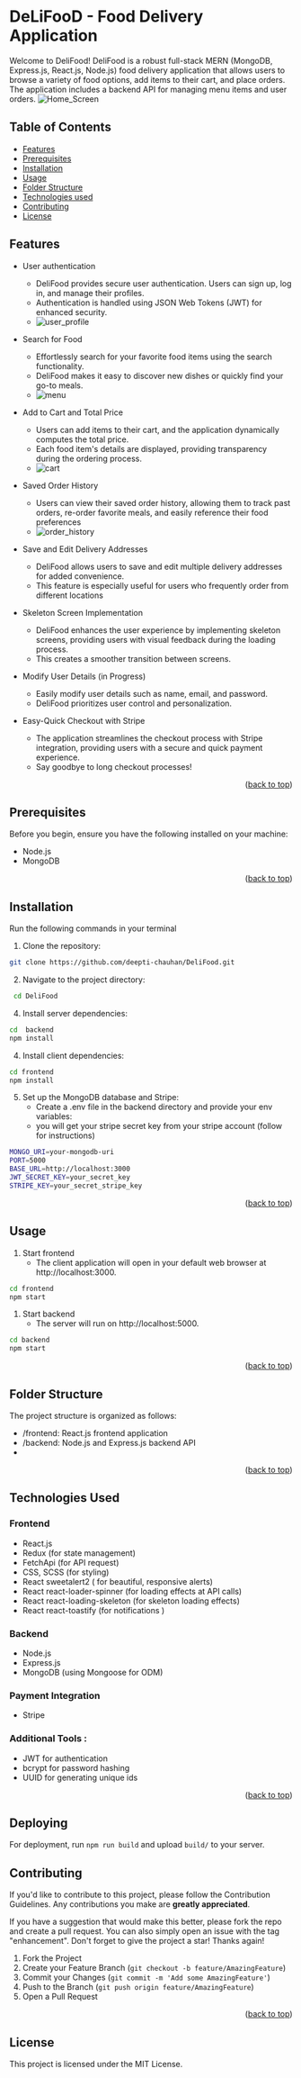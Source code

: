 <a name="readme-top"></a>


# DeLiFooD - Food Delivery Application
Welcome to DeliFood! DeliFood is a robust full-stack MERN (MongoDB, Express.js, React.js, Node.js) food delivery application that allows users to browse a variety of food options, add items to their cart, and place orders. The application includes a backend API for managing menu items and user orders.
    ![Home_Screen](https://github.com/deepti-chauhan/DeliFood/assets/76423762/d5f46fff-0916-4e76-8012-c52114296a1d)


## Table of Contents

-  <a href="#Features">Features</a>
-  <a href="#Prerequisites">Prerequisites</a>
-  <a href="#Installation">Installation</a>
-  <a href="#Usage">Usage</a>
-  <a href="#Folder-Structure">Folder Structure</a>
-  <a href="#Technologies-used">Technologies used</a>
-  <a href="#Contributing">Contributing</a>
-  <a href="#License">License</a>
  
## Features  

- User authentication

  * DeliFood provides secure user authentication. Users can sign up, log in, and manage their profiles.
  * Authentication is handled using JSON Web Tokens (JWT) for enhanced security.
  * ![user_profile](https://github.com/deepti-chauhan/DeliFood/assets/76423762/eb2741eb-c882-4db9-ae09-e7e124f8b551)

- Search for Food
  
  * Effortlessly search for your favorite food items using the search functionality.
  * DeliFood makes it easy to discover new dishes or quickly find your go-to meals.
  * ![menu](https://github.com/deepti-chauhan/DeliFood/assets/76423762/f95fd61b-331d-4951-b8e3-f0b18e6a2abc)


- Add to Cart and Total Price
  
  * Users can add items to their cart, and the application dynamically computes the total price.
  * Each food item's details are displayed, providing transparency during the ordering process.
  * ![cart](https://github.com/deepti-chauhan/DeliFood/assets/76423762/cdfe7ff4-17d4-44bd-9bde-ba1640579faa)


- Saved Order History
  
  * Users can view their saved order history, allowing them to track past orders, re-order favorite meals, and easily reference their food preferences
  * ![order_history](https://github.com/deepti-chauhan/DeliFood/assets/76423762/094a850c-9c6c-4bdc-b38a-3a127cdc7c69)


- Save and Edit Delivery Addresses
  
  * DeliFood allows users to save and edit multiple delivery addresses for added convenience.
  * This feature is especially useful for users who frequently order from different locations

- Skeleton Screen Implementation
  
  * DeliFood enhances the user experience by implementing skeleton screens, providing users with visual feedback during the loading process.
  * This creates a smoother transition between screens.

- Modify User Details (in Progress)
  
  * Easily modify user details such as name, email, and password.
  * DeliFood prioritizes user control and personalization.

- Easy-Quick Checkout with Stripe
  
  * The application streamlines the checkout process with Stripe integration, providing users with a secure and quick payment experience.
  * Say goodbye to long checkout processes!

<p align="right">(<a href="#readme-top">back to top</a>)</p>

## Prerequisites

Before you begin, ensure you have the following installed on your machine:
- Node.js
- MongoDB
<p align="right">(<a href="#readme-top">back to top</a>)</p>

## Installation

Run the following commands in your terminal


1. Clone the repository:
```bash
git clone https://github.com/deepti-chauhan/DeliFood.git
```
2. Navigate to the project directory:
```bash
 cd DeliFood
```
   
4. Install server dependencies:
```bash
cd  backend
npm install
```

4. Install client dependencies:
```bash
cd frontend
npm install
```

5. Set up the MongoDB database and Stripe:
   - Create a .env file in the backend directory and provide your env variables:
   - you will get your stripe secret key from your stripe account (follow for instructions)
```bash
MONGO_URI=your-mongodb-uri
PORT=5000
BASE_URL=http://localhost:3000
JWT_SECRET_KEY=your_secret_key
STRIPE_KEY=your_secret_stripe_key
```
<p align="right">(<a href="#readme-top">back to top</a>)</p>

## Usage
1. Start frontend
   - The client application will open in your default web browser at http://localhost:3000.
```bash
cd frontend
npm start
```
1. Start backend
   - The server will run on http://localhost:5000.
```bash
cd backend
npm start
```
<p align="right">(<a href="#readme-top">back to top</a>)</p>

## Folder Structure 

The project structure is organized as follows:

- /frontend: React.js frontend application
- /backend: Node.js and Express.js backend API
- 
<p align="right">(<a href="#readme-top">back to top</a>)</p>

## Technologies Used 

### Frontend 
- React.js
- Redux (for state management)
- FetchApi (for API request)
- CSS, SCSS (for styling)
- React sweetalert2 ( for beautiful, responsive alerts)
- React react-loader-spinner (for loading effects at API calls)
- React react-loading-skeleton (for skeleton loading effects)
- React react-toastify (for notifications )

  
### Backend
- Node.js
- Express.js
- MongoDB (using Mongoose for ODM)

### Payment Integration
- Stripe

### Additional Tools :
-   JWT for authentication
-   bcrypt for password hashing
-   UUID for generating unique ids


<p align="right">(<a href="#readme-top">back to top</a>)</p>


## Deploying

For deployment, run `npm run build` and upload `build/` to your server.

## Contributing 
If you'd like to contribute to this project, please follow the Contribution Guidelines.
Any contributions you make are **greatly appreciated**.

If you have a suggestion that would make this better, please fork the repo and create a pull request. You can also simply open an issue with the tag "enhancement".
Don't forget to give the project a star! Thanks again!

1. Fork the Project
2. Create your Feature Branch (`git checkout -b feature/AmazingFeature`)
3. Commit your Changes (`git commit -m 'Add some AmazingFeature'`)
4. Push to the Branch (`git push origin feature/AmazingFeature`)
5. Open a Pull Request

<p align="right">(<a href="#readme-top">back to top</a>)</p>


## License

This project is licensed under the MIT License.





